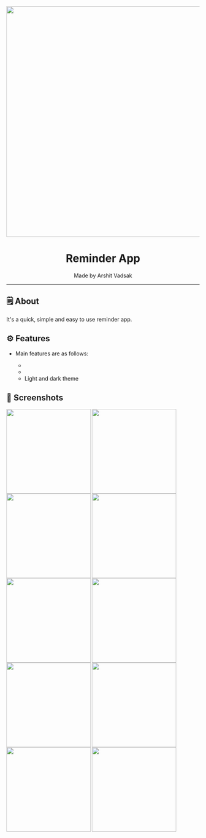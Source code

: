 <div align="center">

<img src="" width="600px">

# **Reminder App**
Made by Arshit Vadsak

---

</div>

## 🗒 About

It's a quick, simple and easy to use reminder app.

## ⚙️ Features

- Main features are as follows:

    - 
    - 
    - Light and dark theme
    
## 📲 Screenshots
<img align="left" src="https://github.com/Arshitvadsak/Reminder-App/assets/121868653/12d10ac3-4f6f-4175-af44-b1a6428fbc71" width="220px">
<img align="left" src="https://github.com/Arshitvadsak/Reminder-App/assets/121868653/63b54db5-996e-4747-810d-2f01bc284017" width="220px">
<img align="left" src="https://github.com/Arshitvadsak/Reminder-App/assets/121868653/f33d4636-1c65-4f18-a8ea-515ee407fb67" width="220px">
<img align="left" src="https://github.com/Arshitvadsak/Reminder-App/assets/121868653/69d74905-64d4-488a-b805-ea3f0e53ed03" width="220px">
<img align="left" src="https://github.com/Arshitvadsak/Reminder-App/assets/121868653/d9af193d-2747-4206-bde1-506572964edf" width="220px">
<img align="left" src="https://github.com/Arshitvadsak/Reminder-App/assets/121868653/b8f3de9a-5a6a-40c0-bfe1-1c88e6655e5e" width="220px">
<img align="left" src="https://github.com/Arshitvadsak/Reminder-App/assets/121868653/7513beaf-9b83-4319-ac64-8ad2b4b9bdd3" width="220px">
<img align="left" src="https://github.com/Arshitvadsak/Reminder-App/assets/121868653/2d5e421b-932f-4dc4-8556-a13f36404574" width="220px">
<img align="left" src="https://github.com/Arshitvadsak/Reminder-App/assets/121868653/3be68104-3b64-45e7-a2f8-2acfef6f781f" width="220px">
<img align="left" src="https://github.com/Arshitvadsak/Reminder-App/assets/121868653/8a1343db-adbc-4633-9693-83789d47ba43" width="220px">

